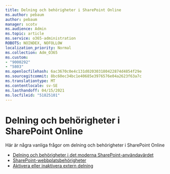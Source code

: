 ```yaml
---
title: Delning och behörigheter i SharePoint Online
ms.author: pebaum
author: pebaum
manager: scotv
ms.audience: Admin
ms.topic: article
ms.service: o365-administration
ROBOTS: NOINDEX, NOFOLLOW
localization_priority: Normal
ms.collection: Adm_O365
ms.custom:
- "9000292"
- "5803"
ms.openlocfilehash: 6ac3670c0e4c131d020303180422874d4854f29e
ms.sourcegitcommit: 8bc60ec34bc1e40685e3976576e04a2623f63a7c
ms.translationtype: MT
ms.contentlocale: sv-SE
ms.lasthandoff: 04/15/2021
ms.locfileid: "51825101"
---
```

# <a name="sharepoint-online-sharing-and-permissions"></a>Delning och behörigheter i SharePoint Online

Här är några vanliga frågor om delning och behörigheter i SharePoint Online

- [Delning och behörigheter i det moderna SharePoint-användavärdet](https://docs.microsoft.com/sharepoint/modern-experience-sharing-permissions)
- [SharePoint-webbplatsbehörigheter](https://docs.microsoft.com/sharepoint/customize-sharepoint-site-permissions)
- [Aktivera eller inaktivera extern delning](https://docs.microsoft.com/sharepoint/turn-external-sharing-on-or-off)